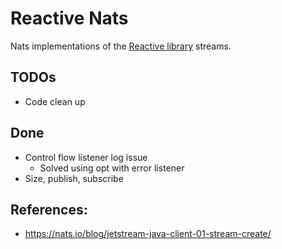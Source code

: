# Reactive Nats

Nats implementations of the [Reactive library](https://github.com/memoria-io/reactive) streams.

## TODOs

* Code clean up

## Done

* Control flow listener log issue
    * Solved using opt with error listener
* Size, publish, subscribe

## References:

* https://nats.io/blog/jetstream-java-client-01-stream-create/